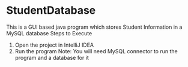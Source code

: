 # StudentDatabase
This is a GUI based java program which stores Student Information in a MySQL database
Steps to Execute
1. Open the project in IntelliJ IDEA 
2. Run the program
Note: You will need MySQL connector to run the program and a database for it
